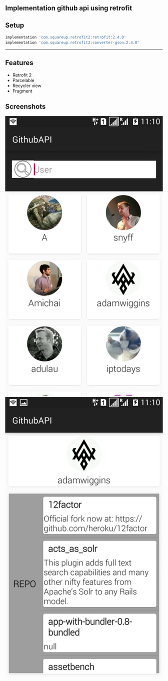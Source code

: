 Implementation github api using retrofit
---
## Setup
```gradle
implementation 'com.squareup.retrofit2:retrofit:2.4.0'
implementation 'com.squareup.retrofit2:converter-gson:2.4.0'
```
---
## Features
- Retrofit 2
- Parcelable
- Recycler view
- Fragment

## Screenshots
![list_user](/Screenshots/list_user.jpeg)
![list_repo](/Screenshots/list_repo.jpeg)
